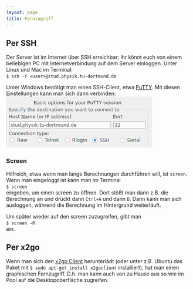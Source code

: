 ```yaml
---
layout: page
title: Fernzugriff
---
```


## Per SSH
Der Server ist im Internet über SSH erreichbar; ihr könnt euch von einem beliebigen PC mit Internetverbindung auf dem Server einloggen.
Unter Linux und Mac im Terminal:  
`$ ssh -Y <user>@stud.physik.tu-dortmund.de`  

Unter Windows benötigt man einen SSH-Client, etwa [PuTTY](http://www.putty.org/). Mit diesen Einstellungen kann man sich dann verbinden: ![](/assets/putty.png)  

### Screen
Hilfreich, etwa wenn man lange Berechnungen durchführen will, ist `screen`.
Wenn man eingeloggt ist kann man im Terminal  
`$ screen`  
eingeben, um einen screen zu öffnen. Dort stößt man dann z.B. die Berechnung an und drückt dann `Ctrl+A` und dann `D`. Dann kann man sich ausloggen, während die Berechnung im Hintergrund weiterläuft.  

Um später wieder auf den screen zuzugreifen, gibt man  
`$ screen -R`  
ein.

## Per x2go
Wenn man sich den [x2go Client](http://wiki.x2go.org/doku.php) herunterlädt (oder unter z.B. Ubuntu das Paket mit `$ sudo apt-get install x2goclient` installiert), hat man einen graphischen Fernzugriff. D.h. man kann auch von zu Hause aus so wie im Pool auf die Desktopoberfläche zugreifen.